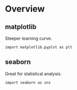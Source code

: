 # Overview

## matplotlib
Steeper learning curve.  
```
import matplotlib.pyplot as plt
```

## seaborn
Great for statistical analysis.  
```
import seaborn as sns
```